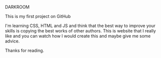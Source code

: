 DARKROOM

This is my first project on GitHub

I'm learning CSS, HTML and JS and think that the best way to improve your skills is copying the best works of other authors.
This is website that I really like and you can watch how I would create this and maybe give me some advice.

Thanks for reading.
